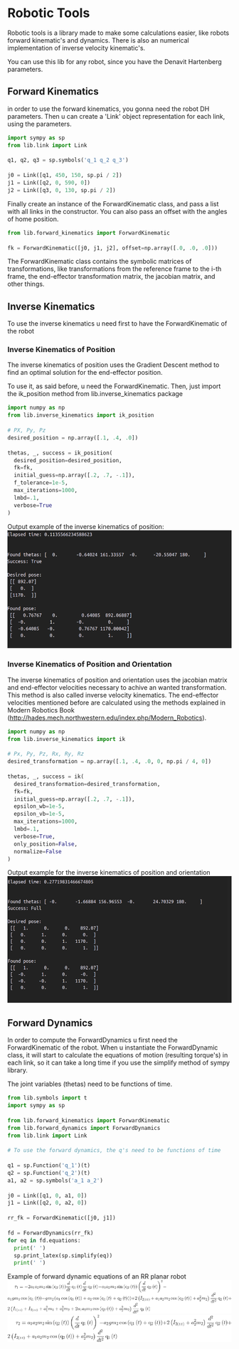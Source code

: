 # Robotic Tools

Robotic tools is a library made to make some calculations easier, like robots forward
kinematic's and dynamics. There is also an numerical implementation of inverse velocity kinematic's.

You can use this lib for any robot, since you have the Denavit Hartenberg parameters.

## Forward Kinematics

in order to use the forward kinematics, you gonna need the robot DH parameters. Then
u can create a 'Link' object representation for each link, using the parameters.

```python
import sympy as sp
from lib.link import Link

q1, q2, q3 = sp.symbols('q_1 q_2 q_3')

j0 = Link([q1, 450, 150, sp.pi / 2])
j1 = Link([q2, 0, 590, 0])
j2 = Link([q3, 0, 130, sp.pi / 2])
```

Finally create an instance of the ForwardKinematic class, and pass a list with
all links in the constructor. You can also pass an offset with the angles of home position.

```python
from lib.forward_kinematics import ForwardKinematic

fk = ForwardKinematic([j0, j1, j2], offset=np.array([.0, .0, .0]))
```

The ForwardKinematic class contains the symbolic matrices of transformations, like transformations
from the reference frame to the i-th frame, the end-effector transformation matrix, the jacobian matrix, and other
things.

## Inverse Kinematics

To use the inverse kinematics u need first to have the ForwardKinematic of the robot

### Inverse Kinematics of Position

The inverse kinematics of position uses the Gradient Descent method to find an optimal solution
for the end-effector position.

To use it, as said before, u need the ForwardKinematic. Then, just import the ik_position
method from lib.inverse_kinematics package

```python
import numpy as np
from lib.inverse_kinematics import ik_position

# PX, Py, Pz
desired_position = np.array([.1, .4, .0])

thetas, _, success = ik_position(
  desired_position=desired_position,
  fk=fk,
  initial_guess=np.array([.2, .7, -.1]),
  f_tolerance=1e-5,
  max_iterations=1000,
  lmbd=.1,
  verbose=True
)
```

Output example of the inverse kinematics of position:
![position ik](rtb_toolbox/images/partial_ik.png)

### Inverse Kinematics of Position and Orientation

The inverse kinematics of position and orientation uses the jacobian matrix and end-effector velocities
necessary to achive an wanted transformation. This method is also called inverse velocity kinematics. The
end-effector velocities mentioned before are calculated using the methods explained in
Modern Robotics Book (http://hades.mech.northwestern.edu/index.php/Modern_Robotics).

```python
import numpy as np
from lib.inverse_kinematics import ik

# Px, Py, Pz, Rx, Ry, Rz
desired_transformation = np.array([.1, .4, .0, 0, np.pi / 4, 0])

thetas, _, success = ik(
  desired_transformation=desired_transformation,
  fk=fk,
  initial_guess=np.array([.2, .7, -.1]),
  epsilon_wb=1e-5,
  epsilon_vb=1e-5,
  max_iterations=1000,
  lmbd=.1,
  verbose=True,
  only_position=False,
  normalize=False
)
```

Output example for the inverse kinematics of position and orientation
![position ik](rtb_toolbox/images/full_ik.png)

## Forward Dynamics

In order to compute the ForwardDynamics u first need the ForwardKinematic of the robot.
When u instantiate the ForwardDynamic class, it will start to calculate the equations of motion (resulting torque's)
in each link, so it can take a long time if you use the simplify method of sympy library.

The joint variables (thetas) need to be functions of time.

```python
from lib.symbols import t
import sympy as sp

from lib.forward_kinematics import ForwardKinematic
from lib.forward_dynamics import ForwardDynamics
from lib.link import Link

# To use the forward dynamics, the q's need to be functions of time

q1 = sp.Function('q_1')(t)
q2 = sp.Function('q_2')(t)
a1, a2 = sp.symbols('a_1 a_2')

j0 = Link([q1, 0, a1, 0])
j1 = Link([q2, 0, a2, 0])

rr_fk = ForwardKinematic([j0, j1])

fd = ForwardDynamics(rr_fk)
for eq in fd.equations:
  print(' ')
  sp.print_latex(sp.simplify(eq))
  print(' ')
```

Example of forward dynamic equations of an RR planar robot
![tau 1](rtb_toolbox/images/tau1.png)
![tau 2](rtb_toolbox/images/tau2.png)